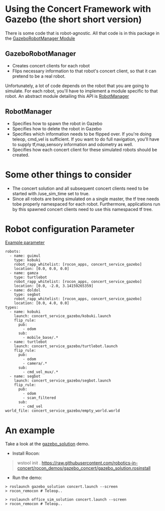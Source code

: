 # Using the Concert Framework with Gazebo (the short short version)

There is some code that is robot-agnostic. All that code is in this package in the [GazeboRobotManager Module](src/concert_service_gazebo/gazebo_robot_manager.py)

## GazeboRobotManager

* Creates concert clients for each robot
* Flips necessary information to that robot's concert client, so that it can pretend to be a real robot.

Unfortunately, a lot of code depends on the robot that you are going to simulate. For each robot, you'll have to implement a module specific to that robot. An abstract module detailing this API is [RobotManager](src/concert_service_gazebo/robot_manager.py)  

## RobotManager

* Specifies how to spawn the robot in Gazebo
* Specifies how to delete the robot in Gazebo
* Specifies which information needs to be flipped over. If you're doing teleop, cmd_vel is sufficient. If you want to do full navigation, you'll have to supply tf,map,sensory information and odometry as well.
* Specifies how each concert client for these simulated robots should be created.

# Some other things to consider

* The concert solution and all subsequent concert clients need to be started with /use_sim_time set to true.
* Since all robots are being simulated on a single master, the tf tree needs tobe properly namespaced for each robot. Furthermore, applications run by this spawned concert clients need to use this namespaced tf tree. 


# Robot configuration Parameter

[Example parameter](https://github.com/robotics-in-concert/concert_services/blob/gazebo_upgrade/concert_service_gazebo/services/gazebo_robot_world/gazebo_robot_world.parameters)

```
robots:
  - name: guimul
    type: kobuki
    robot_rapp_whitelist: [rocon_apps, concert_service_gazebo]
    location: [0.0, 0.0, 0.0]
  - name: gamza 
    type: turtlebot
    robot_rapp_whitelist: [rocon_apps, concert_service_gazebo]
    location: [0.0, -2.0, 3.14159265359]
  - name: doldol
    type: segbot
    robot_rapp_whitelist: [rocon_apps, concert_service_gazebo]
    location: [0.0, 4.0, 0.0]
types:
  - name: kobuki 
    launch: concert_service_gazebo/kobuki.launch
    flip_rule:
      pub:
        - odom
      sub:
        - mobile_base/.*
  - name: turtlebot
    launch: concert_service_gazebo/turtlebot.launch
    flip_rule:
      pub:
        - odom
        - camera/.*
      sub:
        - cmd_vel_mux/.*
  - name: segbot
    launch: concert_service_gazebo/segbot.launch 
    flip_rule:
      pub:
        - odom
        - scan_filtered
      sub:
        - cmd_vel
world_file: concert_service_gazebo/empty_world.world
```


# An example

Take a look at the [gazebo_solution](https://github.com/robotics-in-concert/rocon_demos/tree/gazebo_concert/gazebo_solution) demo.

* Install Rocon:

> wstool init . https://raw.githubusercontent.com/robotics-in-concert/rocon_demos/gazebo_concert/gazebo_solution.rosinstall

* Run the demo:
```
> roslaunch gazebo_solution concert.launch --screen
> rocon_remocon # Teleop..
```

```
> roslaunch office_sim_solution concert.launch --screen
> rocon_remocon # Teleop..
```
